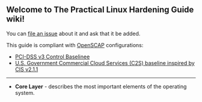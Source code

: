 ## Welcome to The Practical Linux Hardening Guide wiki! 

You can [file an issue](https://github.com/trimstray/the-practical-linux-hardening-guide/issues) about it and ask that it be added.

This guide is compliant with [OpenSCAP](https://www.open-scap.org/) configurations:
- [PCI-DSS v3 Control Baselinee](https://static.open-scap.org/ssg-guides/ssg-centos7-guide-index.html)
- [U.S. Government Commercial Cloud Services (C2S) baseline inspired by CIS v2.1.1](https://static.open-scap.org/ssg-guides/ssg-rhel7-guide-C2S.html)

---

- **Core Layer** - describes the most important elements of the operating system.